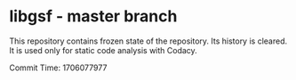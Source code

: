 # libgsf - master branch

This repository contains frozen state of the repository.
Its history is cleared. It is used only for static code
analysis with Codacy.

Commit Time: 1706077977